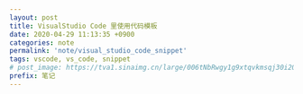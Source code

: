 ```yaml
---
layout: post
title: VisualStudio Code 里使用代码模板
date: 2020-04-29 11:13:35 +0900
categories: note
permalink: 'note/visual_studio_code_snippet'
tags: vscode, vs_code, snippet
# post_image: https://tva1.sinaimg.cn/large/006tNbRwgy1g9xtqvkmsqj30i207idfu.jpg
prefix: 笔记
---
```

